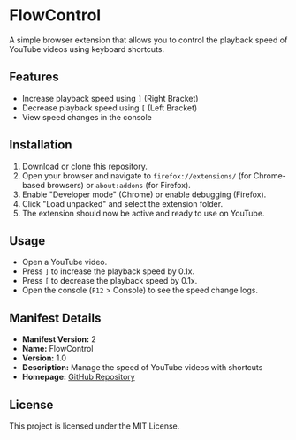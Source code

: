 # FlowControl

A simple browser extension that allows you to control the playback speed of YouTube videos using keyboard shortcuts.

## Features
- Increase playback speed using `]` (Right Bracket)
- Decrease playback speed using `[` (Left Bracket)
- View speed changes in the console

## Installation

1. Download or clone this repository.
2. Open your browser and navigate to `firefox://extensions/` (for Chrome-based browsers) or `about:addons` (for Firefox).
3. Enable "Developer mode" (Chrome) or enable debugging (Firefox).
4. Click "Load unpacked" and select the extension folder.
5. The extension should now be active and ready to use on YouTube.

## Usage

- Open a YouTube video.
- Press `]` to increase the playback speed by 0.1x.
- Press `[` to decrease the playback speed by 0.1x.
- Open the console (`F12` > Console) to see the speed change logs.

## Manifest Details
- **Manifest Version:** 2
- **Name:** FlowControl
- **Version:** 1.0
- **Description:** Manage the speed of YouTube videos with shortcuts
- **Homepage:** [GitHub Repository](https://github.com/mdn/webextensions-examples/tree/main/beastify)

## License
This project is licensed under the MIT License.

